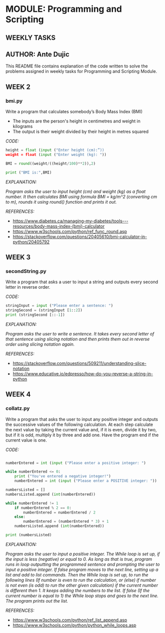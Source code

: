 # **MODULE: Programming and Scripting**
## **WEEKLY TASKS**
## **AUTHOR: Ante Dujic**

This README file contains explanation of the code written to solve the problems assigned in weekly tasks for Programming and Scripting Module.



## **WEEK 2**
### **bmi.py**
Write a program that calculates somebody’s Body Mass Index (BMI)
-	The inputs are the person's height in centimetres and weight in kilograms
-	The output is their weight divided by their height in metres squared

*CODE:*

```python
height = float (input ("Enter height (cm):”))
weight = float (input ("Enter weight (kg): "))

BMI = round((weight/((height/100)**2)),2)

print ("BMI is:",BMI)     
```
*EXPLANATION:*

_Program asks the user to input height (cm) and weight (kg) as a float number. It then calculates BMI using formula BMI = kg/m^2 (converting cm to m), rounds it using round() function  and prints it out._

*REFERENCES:*
-	https://www.diabetes.ca/managing-my-diabetes/tools---resources/body-mass-index-(bmi)-calculator
-	https://www.w3schools.com/python/ref_func_round.asp
-	https://stackoverflow.com/questions/20405610/bmi-calculator-in-python/20405792


## **WEEK 3**
### secondString.py

Write a program that asks a user to input a string and outputs every second letter in reverse order.

*CODE:*

```python
stringInput = input ("Please enter a sentence: ")
stringSecond = (stringInput [1::2])
print (stringSecond [::-1])
```

*EXPLANATION:*

_Program asks the user to write a sentence. It takes every second letter of that sentence using slicing notation and then prints them out in reverse order using slicing notation again._

*REFERENCES:*
- https://stackoverflow.com/questions/509211/understanding-slice-notation
- https://www.educative.io/edpresso/how-do-you-reverse-a-string-in-python

## **WEEK 4**
### collatz.py

Write a program that asks the user to input any positive integer and outputs the successive values of the following calculation. At each step calculate the next value by taking the current value and, if it is even, divide it by two, but if it is odd, multiply it by three and add one. Have the program end if the current value is one.

*CODE:*

```python

numberEntered = int (input ("Please enter a positive integer: ")

while numberEntered <= 0:                                                   
    print ("You've entered a negative integer!")
    numberEntered = int (input ("Please enter a POSITIVE integer: "))

numbersListed = []                                                          
numbersListed.append (int(numberEntered))                                   

while numberEntered != 1
    if numberEntered % 2 == 0:                                                  
        numberEntered = numberEntered / 2                                       
    else:                                                                       
        numberEntered = (numberEntered * 3) + 1                                 
    numbersListed.append (int(numberEntered))

print (numbersListed)
```


*EXPLANATION:*

_Program asks the user to input a positive integer. The While loop is set up, if the input is less (negative) or equal to  0. As long as that is true, program runs in loop outputting the programmed sentence and prompting the user to input a positive integer. If false program moves to the next line, setting up a list and add to list commands. Then the While loop is set up, to run the following lines (If number is even to run the calculation, or (else) if number is not even (is odd) to run the other given calculation) if the current number is different then 1. It keeps adding the numbers to the list. If false (If the current number is equal to 1) the While loop stops and goes to the next line. The program prints out the list._

*REFERENCES:*

-	https://www.w3schools.com/python/ref_list_append.asp
-	https://www.w3schools.com/python/python_while_loops.asp
